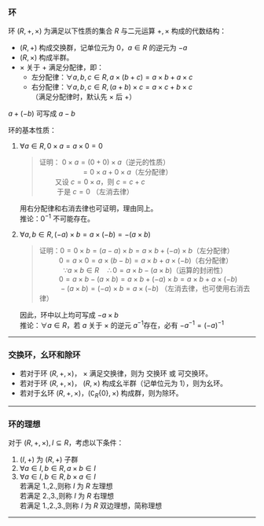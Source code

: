 ### 环
环 $(R,+,\times)$ 为满足以下性质的集合 $R$ 与二元运算 $+,\times$ 构成的代数结构：
- $(R,+)$ 构成交换群，记单位元为 $0$，$a\in R$ 的逆元为 $-a$
- $(R,\times)$ 构成半群。
- $\times$ 关于 $+$ 满足分配律，即：
  - 左分配律：$\forall a,b,c\in R,a\times(b+c)=a\times b+a\times c$
  - 右分配律：$\forall a,b,c\in R,(a+b)\times c=a\times c+b\times c$  
   （满足分配律时，默认先 $\times$ 后 $+$）
    
$a+(-b)$ 可写成 $a-b$   

环的基本性质：
1. $\forall a\in R,0\times a=a\times 0=0$  
   > 证明： $0\times a=(0+0)\times a$（逆元的性质）  
$\qquad\qquad\quad\ =0\times a+0\times a$（左分配律）  
	$\qquad$又设 $c=0\times a$，则 $c=c+c$  
	$\qquad$ 于是 $c=0$ （左消去律）  
	
	用右分配律和右消去律也可证明，理由同上。  
	推论：$0^{-1}$ 不可能存在。
2. $\forall a,b\in R,(-a)\times b=a\times (-b)=-(a\times b)$  
   > 证明：$0=0\times b=(a-a)\times b=a\times b+(-a)\times b$（左分配律）   
   $\qquad\ \  0=a\times 0=a\times (b-b)=a\times b+a\times(-b)$（右分配律）  
   $\qquad\quad\because a\times b\in R\quad\therefore 0=a\times b-(a\times b)$（运算的封闭性）  
   $\qquad\ \ 0=a\times b-(a\times b)=a\times b+(-a)\times b=a\times b+a\times(-b)$  
   $\qquad\ \ -(a\times b)=(-a)\times b=a\times(-b)$ （左消去律，也可使用右消去律）  

   因此，环中以上均可写成 $-a\times b$  
   推论：$\forall a\in R$，若 $a$ 关于 $\times$ 的逆元 $a^{-1}$存在，必有 $-a^{-1}=(-a)^{-1}$
-------------------
### 交换环，幺环和除环
- 若对于环 $(R,+,\times)$， $\times$ 满足交换律，则为 交换环 或 可交换环。
- 若对于环 $(R,+,\times)$， $(R,\times)$ 构成幺半群（记单位元为 $1$），则为幺环。
- 若对于幺环 $(R,+,\times)$，$(\complement_R\{0\},\times)$ 构成群，则为除环。 

-----------------------------
### 环的理想
对于 $(R,+,\times),I\subseteq R$，考虑以下条件：
1. $(I,+)$ 为 $(R,+)$ 子群
2. $\forall a\in I,b\in R,a\times b\in I$
3. $\forall a\in I,b\in R,b\times a\in I$  
若满足 1.,2.,则称 $I$ 为 $R$ 左理想  
若满足 2.,3.,则称 $I$ 为 $R$ 右理想  
若满足 1.,2.,3.,则称 $I$ 为 $R$ 双边理想，简称理想
-------------------------